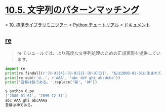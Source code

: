 # [10.5. 文字列のパターンマッチング](https://docs.python.jp/3/tutorial/stdlib.html#string-pattern-matching)

< [10. 標準ライブラリミニツアー](https://docs.python.jp/3/tutorial/classes.html#generator-expressions) < [Python チュートリアル](https://docs.python.jp/3/tutorial/index.html) < [ドキュメント](https://docs.python.jp/3/index.html)

## [re](https://docs.python.jp/3/library/re.html#module-re)

> re モジュールでは、より高度な文字列処理のための正規表現を提供しています。

```python
import re
print(re.findall(r'[0-9]{4}-[0-9]{2}-[0-9]{2}', '私は2000-01-01に生まれて2099-12-31に死にました。'))
print(re.sub(r'd..', r'AAA', 'abc def ghi abcdcba'))
print('吾輩は猫である。'.replace('猫', '神'))
```
```sh
$ python 0.py 
['2000-01-01', '2099-12-31']
abc AAA ghi abcAAAa
吾輩は神である。
```

